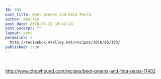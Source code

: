 ```yaml
---
ID: 383
post_title: Beet Greens and Feta Pasta
author: mkelley
post_date: 2016-05-22 18:43:24
post_excerpt: ""
layout: post
permalink: >
  http://recipebox.mkelley.net/recipes/2016/05/383/
published: true
---
```

&nbsp;

http://www.chowhound.com/recipes/beet-greens-and-feta-pasta-11402